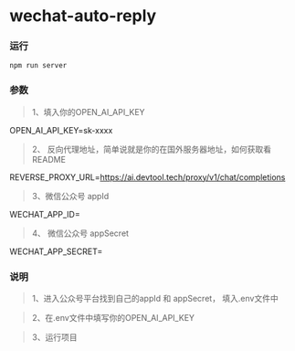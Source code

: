 # wechat-auto-reply

### 运行
```
npm run server
```

### 参数
> 1、填入你的OPEN_AI_API_KEY

OPEN_AI_API_KEY=sk-xxxx

> 2、 反向代理地址，简单说就是你的在国外服务器地址，如何获取看README

REVERSE_PROXY_URL=https://ai.devtool.tech/proxy/v1/chat/completions

> 3、微信公众号 appId

WECHAT_APP_ID=

> 4、 微信公众号 appSecret

WECHAT_APP_SECRET=

### 说明
> 1、进入公众号平台找到自己的appId 和 appSecret， 填入.env文件中

> 2、在.env文件中填写你的OPEN_AI_API_KEY

> 3、运行项目
